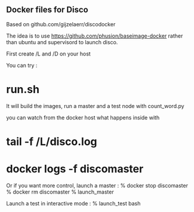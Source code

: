 Docker files for Disco
----------------------
Based on github.com/gijzelaerr/discodocker

The idea is to use https://github.com/phusion/baseimage-docker rather
than ubuntu and supervisord to launch disco.

First create /L and /D on your host

You can try :
# run.sh
It will build the images, run a master and a test node with count_word.py

you can watch from the docker host what happens inside with
# tail -f /L/disco.log
# docker logs -f discomaster

Or if you want more control, launch a master :
% docker stop discomaster
% docker rm discomaster
% launch_master

Launch a test in interactive mode :
% launch_test bash
